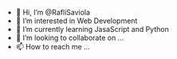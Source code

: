 - 👋 Hi, I’m @RafliSaviola
- 👀 I’m interested in Web Development
- 🌱 I’m currently learning JasaScript and Python
- 💞️ I’m looking to collaborate on ...
- 📫 How to reach me ...

<!---
RafliSaviola/RafliSaviola is a ✨ special ✨ repository because its `README.md` (this file) appears on your GitHub profile.
You can click the Preview link to take a look at your changes.
--->
